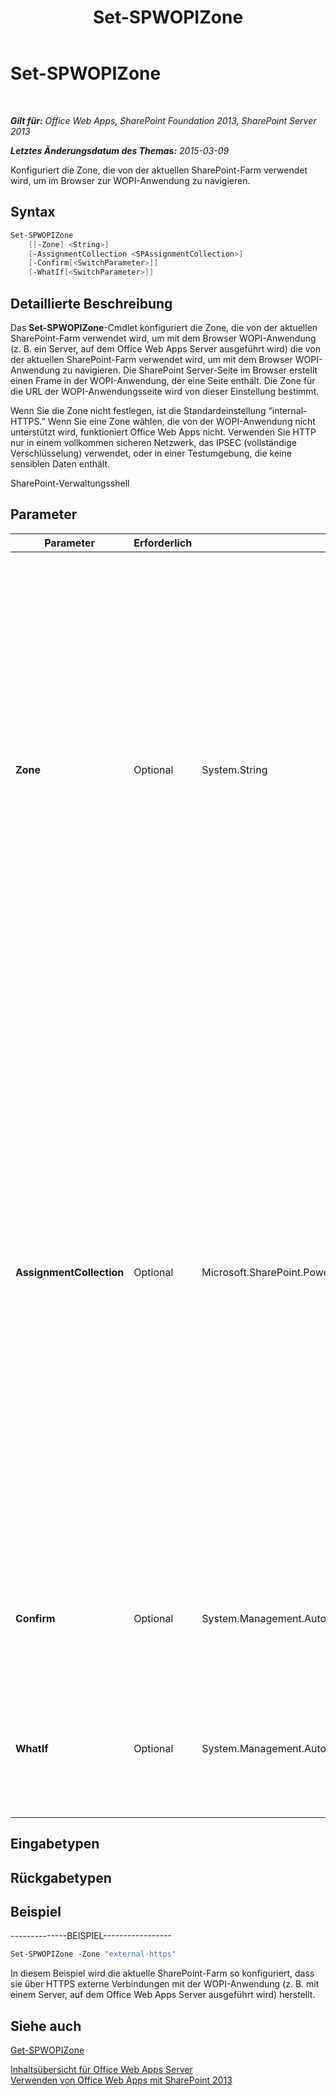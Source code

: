 ﻿---
title: Set-SPWOPIZone
TOCTitle: Set-SPWOPIZone
ms:assetid: bc751cc4-8ac8-45f7-b6ea-da6fcb5473ac
ms:mtpsurl: https://technet.microsoft.com/de-de/library/JJ219451(v=office.15)
ms:contentKeyID: 49633182
ms.date: 12/22/2017
mtps_version: v=office.15
ms.translationtype: HT
---

# Set-SPWOPIZone

 

_**Gilt für:** Office Web Apps, SharePoint Foundation 2013, SharePoint Server 2013_

_**Letztes Änderungsdatum des Themas:** 2015-03-09_

Konfiguriert die Zone, die von der aktuellen SharePoint-Farm verwendet wird, um im Browser zur WOPI-Anwendung zu navigieren.

## Syntax

```PowerShell
Set-SPWOPIZone 
    [[-Zone] <String>] 
    [-AssignmentCollection <SPAssignmentCollection>] 
    [-Confirm[<SwitchParameter>]] 
    [-WhatIf[<SwitchParameter>]]
```

## Detaillierte Beschreibung

Das **Set-SPWOPIZone**-Cmdlet konfiguriert die Zone, die von der aktuellen SharePoint-Farm verwendet wird, um mit dem Browser WOPI-Anwendung (z. B. ein Server, auf dem Office Web Apps Server ausgeführt wird) die von der aktuellen SharePoint-Farm verwendet wird, um mit dem Browser WOPI-Anwendung zu navigieren. Die SharePoint Server-Seite im Browser erstellt einen Frame in der WOPI-Anwendung, der eine Seite enthält. Die Zone für die URL der WOPI-Anwendungsseite wird von dieser Einstellung bestimmt.

Wenn Sie die Zone nicht festlegen, ist die Standardeinstellung “internal-HTTPS.” Wenn Sie eine Zone wählen, die von der WOPI-Anwendung nicht unterstützt wird, funktioniert Office Web Apps nicht. Verwenden Sie HTTP nur in einem vollkommen sicheren Netzwerk, das IPSEC (vollständige Verschlüsselung) verwendet, oder in einer Testumgebung, die keine sensiblen Daten enthält.

SharePoint-Verwaltungsshell

## Parameter


<table>
<colgroup>
<col style="width: 25%" />
<col style="width: 25%" />
<col style="width: 25%" />
<col style="width: 25%" />
</colgroup>
<thead>
<tr class="header">
<th>Parameter</th>
<th>Erforderlich</th>
<th>Typ</th>
<th>Beschreibung</th>
</tr>
</thead>
<tbody>
<tr class="odd">
<td><p><strong>Zone</strong></p></td>
<td><p>Optional</p></td>
<td><p>System.String</p></td>
<td><p>Gibt die Zone an. Führen Sie <strong>Get-SPWOPIBinding</strong> aus, um eine Liste mit von der WOPI-Anwendung unterstützten Zonen zu erhalten.</p>
<p>Wenn Sie eine sowohl interne als auch externe SharePoint-Farm verwenden, geben Sie &quot;extern&quot; an. Wenn Sie eine ausschließlich interne SharePoint-Farm verwenden, geben Sie &quot;intern&quot; an. Verwenden Sie HTTP nur in einem vollkommen sicheren Netzwerk, das IPSEC (vollständige Verschlüsselung) verwendet, oder in einer Testumgebung, die keine sensiblen Daten enthält. Folgende Optionen stehen zur Verfügung:</p>
<p>- Internal-HTTP</p>
<p>- Internal-HTTPS</p>
<p>- External-HTTP</p>
<p>- External-HTTPS</p></td>
</tr>
<tr class="even">
<td><p><strong>AssignmentCollection</strong></p></td>
<td><p>Optional</p></td>
<td><p>Microsoft.SharePoint.PowerShell.SPAssignmentCollection</p></td>
<td><p>Verwaltet Objekte zum Zweck der ordnungsgemäßen Beseitigung. Die Verwendung von Objekten wie beispielsweise <strong>SPWeb</strong> oder <strong>SPSite</strong> kann sehr viel Arbeitsspeicher erfordern, und für die Verwendung dieser Objekte in Windows PowerShell-Skripts muss der Arbeitsspeicher entsprechend verwaltet werden. Mit dem <strong>SPAssignment</strong>-Objekt können Sie einer Variablen Objekte zuweisen und die Objekte beseitigen, wenn sie nicht mehr benötigt werden, um Arbeitsspeicher freizugeben. Wenn die Objekte <strong>SPWeb</strong>, <strong>SPSite</strong> oder<strong>SPSiteAdministration</strong> verwendet werden, werden diese automatisch beseitigt, falls keine Zuweisungsauflistung oder kein <strong>Global</strong>-Parameter verwendet wird.</p>
<div class="alert">

> [!TIP]
> Wenn der <STRONG>Global</STRONG>-Parameter verwendet wird, sind alle Objekte im globalen Speicher enthalten. Es kann vorkommen, dass nicht genügend Arbeitsspeicher vorhanden ist, falls Objekte nicht sofort verwendet werden oder mit dem Befehl <STRONG>Stop-SPAssignment</STRONG> beseitigt werden.


</div></td>
</tr>
<tr class="odd">
<td><p><strong>Confirm</strong></p></td>
<td><p>Optional</p></td>
<td><p>System.Management.Automation.SwitchParameter</p></td>
<td><p>Fordert Sie vor der Ausführung eines Befehls zur Bestätigung auf. Um weitere Informationen zu erhalten, geben Sie den folgenden Befehl ein: <strong>get-help about_commonparameters</strong>.</p></td>
</tr>
<tr class="even">
<td><p><strong>WhatIf</strong></p></td>
<td><p>Optional</p></td>
<td><p>System.Management.Automation.SwitchParameter</p></td>
<td><p>Zeigt eine Meldung an, die die Auswirkung des Befehls beschreibt, anstatt den Befehl auszuführen. Um weitere Informationen zu erhalten, geben Sie den folgenden Befehl ein: <strong>get-help about_commonparameters</strong>.</p></td>
</tr>
</tbody>
</table>


## Eingabetypen

## Rückgabetypen

## Beispiel

\--------------BEISPIEL-----------------

```PowerShell
Set-SPWOPIZone -Zone "external-https"
```

In diesem Beispiel wird die aktuelle SharePoint-Farm so konfiguriert, dass sie über HTTPS externe Verbindungen mit der WOPI-Anwendung (z. B. mit einem Server, auf dem Office Web Apps Server ausgeführt wird) herstellt.

## Siehe auch


[Get-SPWOPIZone](get-spwopizone.md)  


[Inhaltsübersicht für Office Web Apps Server](content-roadmap-for-office-web-apps-server.md)  
[Verwenden von Office Web Apps mit SharePoint 2013](use-office-web-apps-with-sharepoint-2013.md)

